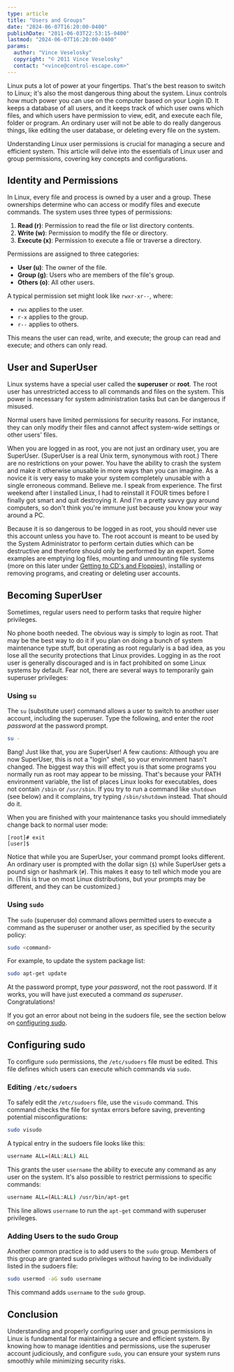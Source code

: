 ```yaml
---
type: article
title: "Users and Groups"
date: "2024-06-07T16:20:00-0400"
publishDate: "2011-06-03T22:53:15-0400"
lastmod: "2024-06-07T16:20:00-0400"
params:
  author: "Vince Veselosky"
  copyright: "© 2011 Vince Veselosky"
  contact: "<vince@control-escape.com>"
---
```


Linux puts a lot of power at your fingertips. That\'s the best reason to switch to
Linux; it\'s also the most dangerous thing about the system. Linux controls how much
power you can use on the computer based on your Login ID. It keeps a database of all
users, and it keeps track of which user owns which files, and which users have
permission to view, edit, and execute each file, folder or program. An ordinary user
will not be able to do really dangerous things, like editing the user database, or
deleting every file on the system.

Understanding Linux user permissions is crucial for managing a secure and efficient
system. This article will delve into the essentials of Linux user and group permissions,
covering key concepts and configurations.

## Identity and Permissions

In Linux, every file and process is owned by a user and a group. These ownerships
determine who can access or modify files and execute commands. The system uses three
types of permissions:

1. **Read (r)**: Permission to read the file or list directory contents.
2. **Write (w)**: Permission to modify the file or directory.
3. **Execute (x)**: Permission to execute a file or traverse a directory.

Permissions are assigned to three categories:

- **User (u)**: The owner of the file.
- **Group (g)**: Users who are members of the file's group.
- **Others (o)**: All other users.

A typical permission set might look like `rwxr-xr--`, where:

- `rwx` applies to the user.
- `r-x` applies to the group.
- `r--` applies to others.

This means the user can read, write, and execute; the group can read and execute; and
others can only read.

## User and SuperUser

Linux systems have a special user called the **superuser** or **root**. The root user
has unrestricted access to all commands and files on the system. This power is necessary
for system administration tasks but can be dangerous if misused.

Normal users have limited permissions for security reasons. For instance, they can only
modify their files and cannot affect system-wide settings or other users' files.

When you are logged in as root, you are not just an ordinary user, you are SuperUser.
(SuperUser is a real Unix term, synonymous with root.) There are no restrictions on your
power. You have the ability to crash the system and make it otherwise unusable in more
ways than you can imagine. As a novice it is very easy to make your system completely
unusable with a single erroneous command. Believe me. I speak from experience. The first
weekend after I installed Linux, I had to reinstall it FOUR times before I finally got
smart and quit destroying it. And I\'m a pretty savvy guy around computers, so don\'t
think you\'re immune just because you know your way around a PC.

Because it is so dangerous to be logged in as root, you should never use this account
unless you have to. The root account is meant to be used by the System Administrator to
perform certain duties which can be destructive and therefore should only be performed
by an expert. Some examples are emptying log files, mounting and unmounting file systems
(more on this later under [Getting to CD's and Floppies](/linux/lx-mounting)), installing or
removing programs, and creating or deleting user accounts.

## Becoming SuperUser

Sometimes, regular users need to perform tasks that require higher privileges.

No phone booth needed. The obvious way is simply to login as root. That may be the best
way to do it if you plan on doing a bunch of system maintenance type stuff, but
operating as root regularly is a bad idea, as you lose all the security protections that
Linux provides. Logging in as the root user is generally discouraged and is in fact
prohibited on some Linux systems by default. Fear not, there are several ways to
temporarily gain superuser privileges:

### Using `su`

The `su` (substitute user) command allows a user to switch to another user account,
including the superuser. Type the following, and enter the _root password_ at the
password prompt.

```bash
su -
```

Bang! Just like that, you are SuperUser! A few cautions: Although you are now SuperUser,
this is not a \"login\" shell, so your environment hasn\'t changed. The biggest way this
will effect you is that some programs you normally run as root may appear to be missing.
That\'s because your PATH environment variable, the list of places Linux looks for
executables, does not contain `/sbin` or `/usr/sbin`. If you try to run a command like
`shutdown` (see below) and it complains, try typing `/sbin/shutdown` instead. That
should do it.

When you are finished with your maintenance tasks you should immediately change back to
normal user mode:

    [root]# exit
    [user]$

Notice that while you are SuperUser, your command prompt looks different. An ordinary
user is prompted with the dollar sign (`$`) while SuperUser gets a pound sign or
hashmark (`#`). This makes it easy to tell which mode you are in. (This is true on most
Linux distributions, but your prompts may be different, and they can be customized.)

### Using `sudo`

The `sudo` (superuser do) command allows permitted users to execute a command as the
superuser or another user, as specified by the security policy:

```bash
sudo <command>
```

For example, to update the system package list:

```bash
sudo apt-get update
```

At the password prompt, type _your password_, not the root password. If it works, you
will have just executed a command _as superuser_. Congratulations!

If you got an error about not being in the sudoers file, see the section below on
[configuring sudo](#configuring-sudo).

## Configuring sudo

To configure `sudo` permissions, the `/etc/sudoers` file must be edited. This file
defines which users can execute which commands via `sudo`.

### Editing `/etc/sudoers`

To safely edit the `/etc/sudoers` file, use the `visudo` command. This command checks
the file for syntax errors before saving, preventing potential misconfigurations:

```bash
sudo visudo
```

A typical entry in the sudoers file looks like this:

```bash
username ALL=(ALL:ALL) ALL
```

This grants the user `username` the ability to execute any command as any user on the
system. It's also possible to restrict permissions to specific commands:

```bash
username ALL=(ALL:ALL) /usr/bin/apt-get
```

This line allows `username` to run the `apt-get` command with superuser privileges.

### Adding Users to the sudo Group

Another common practice is to add users to the `sudo` group. Members of this group are
granted sudo privileges without having to be individually listed in the sudoers file:

```bash
sudo usermod -aG sudo username
```

This command adds `username` to the `sudo` group.

## Conclusion

Understanding and properly configuring user and group permissions in Linux is
fundamental for maintaining a secure and efficient system. By knowing how to manage
identities and permissions, use the superuser account judiciously, and configure `sudo`,
you can ensure your system runs smoothly while minimizing security risks.
